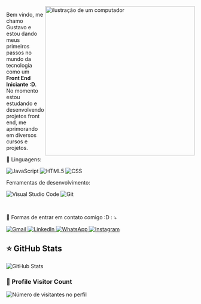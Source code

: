 <img src="https://raw.githubusercontent.com/MicaelliMedeiros/micaellimedeiros/master/image/computer-illustration.png" alt="ilustração de um computador" min-width="400px" max-width="400px" width="400px" align="right">

<p align="left"> 
  Bem vindo, me chamo Gustavo e estou dando meus primeiros passos no mundo da tecnologia como um <strong>Front End Iniciante :D</strong>.<br>
  No momento estou estudando e desenvolvendo projetos front end, me aprimorando em diversos cursos e projetos.
</p>

<p align="left">
  📡 Linguagens: 

![JavaScript](https://img.shields.io/badge/-JavaScript-333333?style=flat&logo=javascript)
![HTML5](https://img.shields.io/badge/-HTML5-333333?style=flat&logo=HTML5)
![CSS](https://img.shields.io/badge/-CSS-333333?style=flat&logo=CSS3&logoColor=1572B6)
</p>

<p align="left">
  Ferramentas de desenvolvimento:

![Visual Studio Code](https://img.shields.io/badge/-Visual%20Studio%20Code-333333?style=flat&logo=visual-studio-code&logoColor=007ACC)
![Git](https://img.shields.io/badge/Version%20Control-Git-F05032.svg)


<br/>

<p align="left">
  💌 Formas de entrar em contato comigo :D : ⤵️
</p>

<p align="left">
  <a href="mailto:gustavo13c13c@gmail.com" title="Gmail">
    <img src="https://img.shields.io/badge/-Gmail-FF0000?style=flat-square&labelColor=FF0000&logo=gmail&logoColor=white" alt="Gmail"/>
  </a>
  <a href="https://www.linkedin.com/in/gustavo-canavesi/" title="LinkedIn">
    <img src="https://img.shields.io/badge/-LinkedIn-0e76a8?style=flat-square&logo=Linkedin&logoColor=white" alt="LinkedIn"/>
  </a>
  <a href="https://wa.me/55111968903189" title="WhatsApp">
    <img src="https://img.shields.io/badge/-WhatsApp-25d366?style=flat-square&labelColor=25d366&logo=whatsapp&logoColor=white" alt="WhatsApp"/>
  </a>
  <a href="https://www.instagram.com/gustavoccanavesi/" title="Instagram">
    <img src="https://img.shields.io/badge/-Instagram-DF0174?style=flat-square&labelColor=DF0174&logo=instagram&logoColor=white" alt="Instagram"/>
  </a>
</p>

## ⭐ GitHub Stats

![GitHub Stats](https://github-readme-stats.vercel.app/api?username=canavesix&show_icons=true)

<div align="">
  <h3><b>📍 Profile Visitor Count</b></h3>
</div>

<p align="">
  <img
    src="https://profile-counter.glitch.me/canavesix/count.svg"
    alt="Número de visitantes no perfil"
  />
</p>
